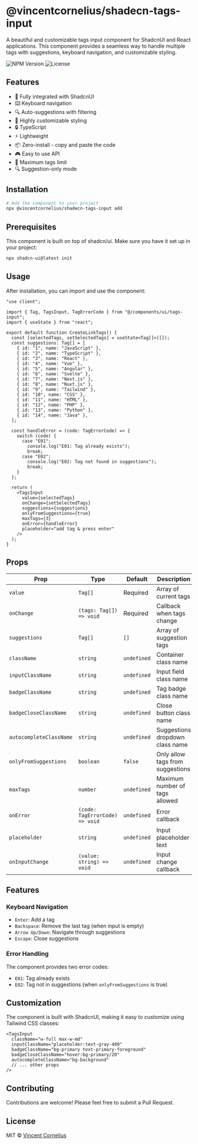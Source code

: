 # @vincentcornelius/shadecn-tags-input

A beautiful and customizable tags input component for ShadcnUI and React applications. This component provides a seamless way to handle multiple tags with suggestions, keyboard navigation, and customizable styling.

![NPM Version](https://img.shields.io/npm/v/@vincentcornelius/shadecn-tags-input)
![License](https://img.shields.io/badge/Licence-MIT-green)

## Features

- 🎯 Fully integrated with ShadcnUI
- ⌨️ Keyboard navigation
- 🔍 Auto-suggestions with filtering
- 🎨 Highly customizable styling
- 🔒 TypeScript
- ⚡ Lightweight
- 📦 Zero-install - copy and paste the code
- 🎮 Easy to use API
- 🎯 Maximum tags limit
- 🔍 Suggestion-only mode

## Installation

```bash
# Add the component to your project
npx @vincentcornelius/shadecn-tags-input add
```

## Prerequisites

This component is built on top of shadcn/ui. Make sure you have it set up in your project:

```bash
npx shadcn-ui@latest init
```

## Usage

After installation, you can import and use the component:

```tsx
"use client";

import { Tag, TagsInput, TagErrorCode } from "@/components/ui/tags-input";
import { useState } from "react";

export default function CreateLinkTags() {
  const [selectedTags, setSelectedTags] = useState<Tag[]>([]);
  const suggestions: Tag[] = [
    { id: "1", name: "JavaScript" },
    { id: "2", name: "TypeScript" },
    { id: "3", name: "React" },
    { id: "4", name: "Vue" },
    { id: "5", name: "Angular" },
    { id: "6", name: "Svelte" },
    { id: "7", name: "Next.js" },
    { id: "8", name: "Nuxt.js" },
    { id: "9", name: "Tailwind" },
    { id: "10", name: "CSS" },
    { id: "11", name: "HTML" },
    { id: "12", name: "PHP" },
    { id: "13", name: "Python" },
    { id: "14", name: "Java" },
  ];

  const handleError = (code: TagErrorCode) => {
    switch (code) {
      case "E01":
        console.log("E01: Tag already exists");
        break;
      case "E02":
        console.log("E02: Tag not found in suggestions");
        break;
    }
  };

  return (
    <TagsInput
      value={selectedTags}
      onChange={setSelectedTags}
      suggestions={suggestions}
      onlyFromSuggestions={true}
      maxTags={3}
      onError={handleError}
      placeholder="add tag & press enter"
    />
  );
}
```

## Props

| Prop                    | Type                           | Default     | Description                      |
| ----------------------- | ------------------------------ | ----------- | -------------------------------- |
| `value`                 | `Tag[]`                        | Required    | Array of current tags            |
| `onChange`              | `(tags: Tag[]) => void`        | Required    | Callback when tags change        |
| `suggestions`           | `Tag[]`                        | `[]`        | Array of suggestion tags         |
| `className`             | `string`                       | `undefined` | Container class name             |
| `inputClassName`        | `string`                       | `undefined` | Input field class name           |
| `badgeClassName`        | `string`                       | `undefined` | Tag badge class name             |
| `badgeCloseClassName`   | `string`                       | `undefined` | Close button class name          |
| `autocompleteClassName` | `string`                       | `undefined` | Suggestions dropdown class name  |
| `onlyFromSuggestions`   | `boolean`                      | `false`     | Only allow tags from suggestions |
| `maxTags`               | `number`                       | `undefined` | Maximum number of tags allowed   |
| `onError`               | `(code: TagErrorCode) => void` | `undefined` | Error callback                   |
| `placeholder`           | `string`                       | `undefined` | Input placeholder text           |
| `onInputChange`         | `(value: string) => void`      | `undefined` | Input change callback            |

## Features

### Keyboard Navigation

- `Enter`: Add a tag
- `Backspace`: Remove the last tag (when input is empty)
- `Arrow Up/Down`: Navigate through suggestions
- `Escape`: Close suggestions

### Error Handling

The component provides two error codes:

- `E01`: Tag already exists
- `E02`: Tag not in suggestions (when `onlyFromSuggestions` is true)

## Customization

The component is built with ShadcnUI, making it easy to customize using Tailwind CSS classes:

```tsx
<TagsInput
  className="w-full max-w-md"
  inputClassName="placeholder:text-gray-400"
  badgeClassName="bg-primary text-primary-foreground"
  badgeCloseClassName="hover:bg-primary/20"
  autocompleteClassName="bg-background"
  // ... other props
/>
```

## Contributing

Contributions are welcome! Please feel free to submit a Pull Request.

## License

MIT © [Vincent Cornelius](https://glups.uno/my-linkedin)
